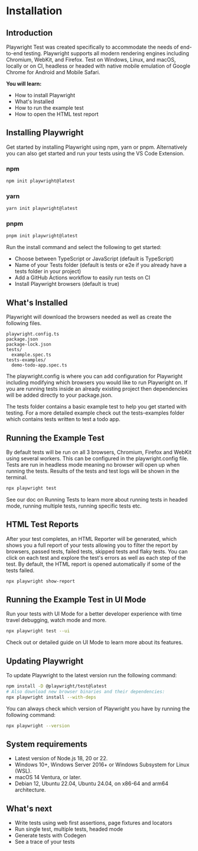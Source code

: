 # Installation

## Introduction

Playwright Test was created specifically to accommodate the needs of end-to-end testing. Playwright supports all modern rendering engines including Chromium, WebKit, and Firefox. Test on Windows, Linux, and macOS, locally or on CI, headless or headed with native mobile emulation of Google Chrome for Android and Mobile Safari.

**You will learn:**
- How to install Playwright
- What's Installed
- How to run the example test
- How to open the HTML test report

## Installing Playwright

Get started by installing Playwright using npm, yarn or pnpm. Alternatively you can also get started and run your tests using the VS Code Extension.

### npm
```bash
npm init playwright@latest
```

### yarn
```bash
yarn init playwright@latest
```

### pnpm
```bash
pnpm init playwright@latest
```

Run the install command and select the following to get started:
- Choose between TypeScript or JavaScript (default is TypeScript)
- Name of your Tests folder (default is tests or e2e if you already have a tests folder in your project)
- Add a GitHub Actions workflow to easily run tests on CI
- Install Playwright browsers (default is true)

## What's Installed

Playwright will download the browsers needed as well as create the following files.

```
playwright.config.ts
package.json
package-lock.json
tests/
  example.spec.ts
tests-examples/
  demo-todo-app.spec.ts
```

The playwright.config is where you can add configuration for Playwright including modifying which browsers you would like to run Playwright on. If you are running tests inside an already existing project then dependencies will be added directly to your package.json.

The tests folder contains a basic example test to help you get started with testing. For a more detailed example check out the tests-examples folder which contains tests written to test a todo app.

## Running the Example Test

By default tests will be run on all 3 browsers, Chromium, Firefox and WebKit using several workers. This can be configured in the playwright.config file. Tests are run in headless mode meaning no browser will open up when running the tests. Results of the tests and test logs will be shown in the terminal.

```bash
npx playwright test
```

See our doc on Running Tests to learn more about running tests in headed mode, running multiple tests, running specific tests etc.

## HTML Test Reports

After your test completes, an HTML Reporter will be generated, which shows you a full report of your tests allowing you to filter the report by browsers, passed tests, failed tests, skipped tests and flaky tests. You can click on each test and explore the test's errors as well as each step of the test. By default, the HTML report is opened automatically if some of the tests failed.

```bash
npx playwright show-report
```

## Running the Example Test in UI Mode

Run your tests with UI Mode for a better developer experience with time travel debugging, watch mode and more.

```bash
npx playwright test --ui
```

Check out or detailed guide on UI Mode to learn more about its features.

## Updating Playwright

To update Playwright to the latest version run the following command:

```bash
npm install -D @playwright/test@latest
# Also download new browser binaries and their dependencies:
npx playwright install --with-deps
```

You can always check which version of Playwright you have by running the following command:

```bash
npx playwright --version
```

## System requirements

- Latest version of Node.js 18, 20 or 22.
- Windows 10+, Windows Server 2016+ or Windows Subsystem for Linux (WSL).
- macOS 14 Ventura, or later.
- Debian 12, Ubuntu 22.04, Ubuntu 24.04, on x86-64 and arm64 architecture.

## What's next

- Write tests using web first assertions, page fixtures and locators
- Run single test, multiple tests, headed mode
- Generate tests with Codegen
- See a trace of your tests 